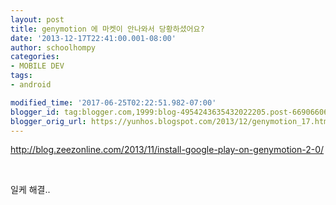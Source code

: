 ```yaml
---
layout: post
title: genymotion 에 마켓이 안나와서 당황하셨어요?
date: '2013-12-17T22:41:00.001-08:00'
author: schoolhompy
categories:
- MOBILE DEV
tags:
- android

modified_time: '2017-06-25T02:22:51.982-07:00'
blogger_id: tag:blogger.com,1999:blog-4954243635432022205.post-6690660659058326265
blogger_orig_url: https://yunhos.blogspot.com/2013/12/genymotion_17.html
---
```


<p><a href="http://blog.zeezonline.com/2013/11/install-google-play-on-genymotion-2-0/">http://blog.zeezonline.com/2013/11/install-google-play-on-genymotion-2-0/</a></p><p> </p><p>일케 해결..</p>